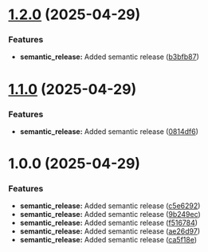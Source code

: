 # [1.2.0](https://github.com/mrinvicto/chat-gpt-bookmark/compare/v1.1.0...v1.2.0) (2025-04-29)


### Features

* **semantic_release:** Added semantic release ([b3bfb87](https://github.com/mrinvicto/chat-gpt-bookmark/commit/b3bfb879cde369fc59dc05b99cfd5f51a426a1c3))

# [1.1.0](https://github.com/mrinvicto/chat-gpt-bookmark/compare/v1.0.0...v1.1.0) (2025-04-29)


### Features

* **semantic_release:** Added semantic release ([0814df6](https://github.com/mrinvicto/chat-gpt-bookmark/commit/0814df672c411cccc1a0250ca358d6554b6078dc))

# 1.0.0 (2025-04-29)


### Features

* **semantic_release:** Added semantic release ([c5e6292](https://github.com/mrinvicto/chat-gpt-bookmark/commit/c5e62922e570747f5e67465c1de8033c9c0a721d))
* **semantic_release:** Added semantic release ([9b249ec](https://github.com/mrinvicto/chat-gpt-bookmark/commit/9b249ec4e343721fcd28513a0c021075b1b3082d))
* **semantic_release:** Added semantic release ([f516784](https://github.com/mrinvicto/chat-gpt-bookmark/commit/f516784e68e546386b6247c7b0e7bd5d711dba02))
* **semantic_release:** Added semantic release ([ae26d97](https://github.com/mrinvicto/chat-gpt-bookmark/commit/ae26d97c17c1f310e2adfee86edbe61af6276dfa))
* **semantic_release:** Added semantic release ([ca5f18e](https://github.com/mrinvicto/chat-gpt-bookmark/commit/ca5f18e33f178f93f97b3c025e92cda1000293fd))
